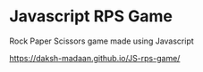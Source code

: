 # Javascript RPS Game
Rock Paper Scissors game made using Javascript  

https://daksh-madaan.github.io/JS-rps-game/
